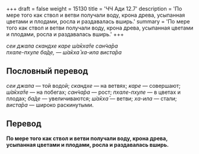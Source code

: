 +++
draft = false
weight = 15130
title = 'ЧЧ Ади 12.7'
description = 'По мере того как ствол и ветви получали воду, крона древа, усыпанная цветами и плодами, росла и раздавалась вширь.'
summary = 'По мере того как ствол и ветви получали воду, крона древа, усыпанная цветами и плодами, росла и раздавалась вширь.'
+++

_сеи джала скандхе каре ш́а̄кха̄те сан̃ча̄ра  
пхале-пхуле ба̄д̣е, — ш́а̄кха̄ ха-ила виста̄ра_

## Пословный перевод

_сеи_ _джала_ — той водой; _скандхе_ — на ветвях; _каре_ — совершают; _ш́а̄кха̄те_ — на побегах; _сан̃ча̄ра_ — рост; _пхале_\-_пхуле_ — в цветах и плодах; _ба̄д̣е_ — увеличиваются; _ш́а̄кха̄_ — ветви; _ха_\-_ила_ — стали; _виста̄ра_ — широко раскинутыми.

## Перевод

**По мере того как ствол и ветви получали воду, крона древа, усыпанная цветами и плодами, росла и раздавалась вширь.**
